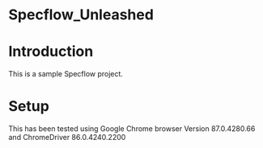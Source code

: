 # Specflow_Unleashed


# Introduction
This is a sample Specflow project.

# Setup

This has been tested using Google Chrome browser Version 87.0.4280.66 and ChromeDriver 86.0.4240.2200
